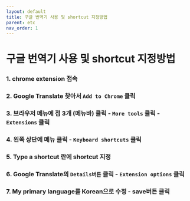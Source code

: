 ```yaml
---
layout: default
title: 구글 번역기 사용 및 shortcut 지정방법
parent: etc
nav_order: 1
---
```


# 구글 번역기 사용 및 shortcut 지정방법



### 1. chrome extension 접속

### 2. Google Translate 찾아서 `Add to Chrome` 클릭

### 3. 브라우저 메뉴에 점 3개 (메뉴바) 클릭 - `More tools` 클릭 -  `Extensions` 클릭

### 4. 왼쪽 상단에 메뉴 클릭 -  `Keyboard shortcuts` 클릭

### 5. Type a shortcut 란에 shortcut 지정

### 6. Google Translate의 `Details버튼` 클릭 -  `Extension options` 클릭

### 7. My primary language를 Korean으로 수정 - save버튼 클릭
